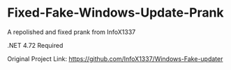 # Fixed-Fake-Windows-Update-Prank
A repolished and fixed prank from InfoX1337

.NET 4.72 Required

Original Project Link: https://github.com/InfoX1337/Windows-Fake-updater
